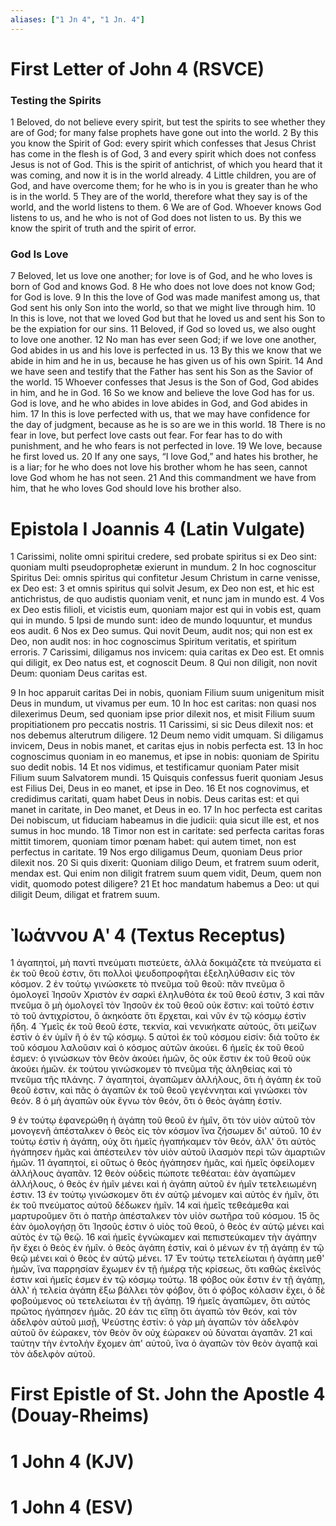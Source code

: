 ```yaml
---
aliases: ["1 Jn 4", "1 Jn. 4"]
---
```



# First Letter of John 4 (RSVCE)

### Testing the Spirits
1 Beloved, do not believe every spirit, but test the spirits to see whether they are of God; for many false prophets have gone out into the world.
2 By this you know the Spirit of God: every spirit which confesses that Jesus Christ has come in the flesh is of God,
3 and every spirit which does not confess Jesus is not of God. This is the spirit of antichrist, of which you heard that it was coming, and now it is in the world already.
4 Little children, you are of God, and have overcome them; for he who is in you is greater than he who is in the world.
5 They are of the world, therefore what they say is of the world, and the world listens to them.
6 We are of God. Whoever knows God listens to us, and he who is not of God does not listen to us. By this we know the spirit of truth and the spirit of error.
### God Is Love
7 Beloved, let us love one another; for love is of God, and he who loves is born of God and knows God.
8 He who does not love does not know God; for God is love.
9 In this the love of God was made manifest among us, that God sent his only Son into the world, so that we might live through him.
10 In this is love, not that we loved God but that he loved us and sent his Son to be the expiation for our sins.
11 Beloved, if God so loved us, we also ought to love one another.
12 No man has ever seen God; if we love one another, God abides in us and his love is perfected in us.
13 By this we know that we abide in him and he in us, because he has given us of his own Spirit.
14 And we have seen and testify that the Father has sent his Son as the Savior of the world.
15 Whoever confesses that Jesus is the Son of God, God abides in him, and he in God.
16 So we know and believe the love God has for us. God is love, and he who abides in love abides in God, and God abides in him.
17 In this is love perfected with us, that we may have confidence for the day of judgment, because as he is so are we in this world.
18 There is no fear in love, but perfect love casts out fear. For fear has to do with punishment, and he who fears is not perfected in love.
19 We love, because he first loved us.
20 If any one says, “I love God,” and hates his brother, he is a liar; for he who does not love his brother whom he has seen, cannot love God whom he has not seen.
21 And this commandment we have from him, that he who loves God should love his brother also.


# Epistola I Joannis 4 (Latin Vulgate)

1 Carissimi, nolite omni spiritui credere, sed probate spiritus si ex Deo sint: quoniam multi pseudoprophetæ exierunt in mundum.
2 In hoc cognoscitur Spiritus Dei: omnis spiritus qui confitetur Jesum Christum in carne venisse, ex Deo est:
3 et omnis spiritus qui solvit Jesum, ex Deo non est, et hic est antichristus, de quo audistis quoniam venit, et nunc jam in mundo est.
4 Vos ex Deo estis filioli, et vicistis eum, quoniam major est qui in vobis est, quam qui in mundo.
5 Ipsi de mundo sunt: ideo de mundo loquuntur, et mundus eos audit.
6 Nos ex Deo sumus. Qui novit Deum, audit nos; qui non est ex Deo, non audit nos: in hoc cognoscimus Spiritum veritatis, et spiritum erroris.
7 Carissimi, diligamus nos invicem: quia caritas ex Deo est. Et omnis qui diligit, ex Deo natus est, et cognoscit Deum.
8 Qui non diligit, non novit Deum: quoniam Deus caritas est.

9 In hoc apparuit caritas Dei in nobis, quoniam Filium suum unigenitum misit Deus in mundum, ut vivamus per eum.
10 In hoc est caritas: non quasi nos dilexerimus Deum, sed quoniam ipse prior dilexit nos, et misit Filium suum propitiationem pro peccatis nostris.
11 Carissimi, si sic Deus dilexit nos: et nos debemus alterutrum diligere.
12 Deum nemo vidit umquam. Si diligamus invicem, Deus in nobis manet, et caritas ejus in nobis perfecta est.
13 In hoc cognoscimus quoniam in eo manemus, et ipse in nobis: quoniam de Spiritu suo dedit nobis.
14 Et nos vidimus, et testificamur quoniam Pater misit Filium suum Salvatorem mundi.
15 Quisquis confessus fuerit quoniam Jesus est Filius Dei, Deus in eo manet, et ipse in Deo.
16 Et nos cognovimus, et credidimus caritati, quam habet Deus in nobis. Deus caritas est: et qui manet in caritate, in Deo manet, et Deus in eo.
17 In hoc perfecta est caritas Dei nobiscum, ut fiduciam habeamus in die judicii: quia sicut ille est, et nos sumus in hoc mundo.
18 Timor non est in caritate: sed perfecta caritas foras mittit timorem, quoniam timor pœnam habet: qui autem timet, non est perfectus in caritate.
19 Nos ergo diligamus Deum, quoniam Deus prior dilexit nos.
20 Si quis dixerit: Quoniam diligo Deum, et fratrem suum oderit, mendax est. Qui enim non diligit fratrem suum quem vidit, Deum, quem non vidit, quomodo potest diligere?
21 Et hoc mandatum habemus a Deo: ut qui diligit Deum, diligat et fratrem suum.


# Ἰωάννου Αʹ 4 (Textus Receptus)

1 ἀγαπητοί, μὴ παντὶ πνεύματι πιστεύετε, ἀλλὰ δοκιμάζετε τὰ πνεύματα εἰ ἐκ τοῦ θεοῦ ἐστιν, ὅτι πολλοὶ ψευδοπροφῆται ἐξεληλύθασιν εἰς τὸν κόσμον.
2 ἐν τούτῳ γινώσκετε τὸ πνεῦμα τοῦ θεοῦ: πᾶν πνεῦμα ὃ ὁμολογεῖ Ἰησοῦν Χριστὸν ἐν σαρκὶ ἐληλυθότα ἐκ τοῦ θεοῦ ἐστιν,
3 καὶ πᾶν πνεῦμα ὃ μὴ ὁμολογεῖ τὸν Ἰησοῦν ἐκ τοῦ θεοῦ οὐκ ἔστιν: καὶ τοῦτό ἐστιν τὸ τοῦ ἀντιχρίστου, ὃ ἀκηκόατε ὅτι ἔρχεται, καὶ νῦν ἐν τῷ κόσμῳ ἐστὶν ἤδη.
4 Ὑμεῖς ἐκ τοῦ θεοῦ ἐστε, τεκνία, καὶ νενικήκατε αὐτούς, ὅτι μείζων ἐστὶν ὁ ἐν ὑμῖν ἢ ὁ ἐν τῷ κόσμῳ.
5 αὐτοὶ ἐκ τοῦ κόσμου εἰσίν: διὰ τοῦτο ἐκ τοῦ κόσμου λαλοῦσιν καὶ ὁ κόσμος αὐτῶν ἀκούει.
6 ἡμεῖς ἐκ τοῦ θεοῦ ἐσμεν: ὁ γινώσκων τὸν θεὸν ἀκούει ἡμῶν, ὃς οὐκ ἔστιν ἐκ τοῦ θεοῦ οὐκ ἀκούει ἡμῶν. ἐκ τούτου γινώσκομεν τὸ πνεῦμα τῆς ἀληθείας καὶ τὸ πνεῦμα τῆς πλάνης.
7 ἀγαπητοί, ἀγαπῶμεν ἀλλήλους, ὅτι ἡ ἀγάπη ἐκ τοῦ θεοῦ ἐστιν, καὶ πᾶς ὁ ἀγαπῶν ἐκ τοῦ θεοῦ γεγέννηται καὶ γινώσκει τὸν θεόν.
8 ὁ μὴ ἀγαπῶν οὐκ ἔγνω τὸν θεόν, ὅτι ὁ θεὸς ἀγάπη ἐστίν.

9 ἐν τούτῳ ἐφανερώθη ἡ ἀγάπη τοῦ θεοῦ ἐν ἡμῖν, ὅτι τὸν υἱὸν αὐτοῦ τὸν μονογενῆ ἀπέσταλκεν ὁ θεὸς εἰς τὸν κόσμον ἵνα ζήσωμεν δι' αὐτοῦ.
10 ἐν τούτῳ ἐστὶν ἡ ἀγάπη, οὐχ ὅτι ἡμεῖς ἠγαπήκαμεν τὸν θεόν, ἀλλ' ὅτι αὐτὸς ἠγάπησεν ἡμᾶς καὶ ἀπέστειλεν τὸν υἱὸν αὐτοῦ ἱλασμὸν περὶ τῶν ἁμαρτιῶν ἡμῶν.
11 ἀγαπητοί, εἰ οὕτως ὁ θεὸς ἠγάπησεν ἡμᾶς, καὶ ἡμεῖς ὀφείλομεν ἀλλήλους ἀγαπᾶν.
12 θεὸν οὐδεὶς πώποτε τεθέαται: ἐὰν ἀγαπῶμεν ἀλλήλους, ὁ θεὸς ἐν ἡμῖν μένει καὶ ἡ ἀγάπη αὐτοῦ ἐν ἡμῖν τετελειωμένη ἐστιν.
13 ἐν τούτῳ γινώσκομεν ὅτι ἐν αὐτῷ μένομεν καὶ αὐτὸς ἐν ἡμῖν, ὅτι ἐκ τοῦ πνεύματος αὐτοῦ δέδωκεν ἡμῖν.
14 καὶ ἡμεῖς τεθεάμεθα καὶ μαρτυροῦμεν ὅτι ὁ πατὴρ ἀπέσταλκεν τὸν υἱὸν σωτῆρα τοῦ κόσμου.
15 ὃς ἐὰν ὁμολογήσῃ ὅτι Ἰησοῦς ἐστιν ὁ υἱὸς τοῦ θεοῦ, ὁ θεὸς ἐν αὐτῷ μένει καὶ αὐτὸς ἐν τῷ θεῷ.
16 καὶ ἡμεῖς ἐγνώκαμεν καὶ πεπιστεύκαμεν τὴν ἀγάπην ἣν ἔχει ὁ θεὸς ἐν ἡμῖν. ὁ θεὸς ἀγάπη ἐστίν, καὶ ὁ μένων ἐν τῇ ἀγάπῃ ἐν τῷ θεῷ μένει καὶ ὁ θεὸς ἐν αὐτῷ μένει.
17 Ἐν τούτῳ τετελείωται ἡ ἀγάπη μεθ' ἡμῶν, ἵνα παρρησίαν ἔχωμεν ἐν τῇ ἡμέρᾳ τῆς κρίσεως, ὅτι καθὼς ἐκεῖνός ἐστιν καὶ ἡμεῖς ἐσμεν ἐν τῷ κόσμῳ τούτῳ.
18 φόβος οὐκ ἔστιν ἐν τῇ ἀγάπῃ, ἀλλ' ἡ τελεία ἀγάπη ἔξω βάλλει τὸν φόβον, ὅτι ὁ φόβος κόλασιν ἔχει, ὁ δὲ φοβούμενος οὐ τετελείωται ἐν τῇ ἀγάπῃ.
19 ἡμεῖς ἀγαπῶμεν, ὅτι αὐτὸς πρῶτος ἠγάπησεν ἡμᾶς.
20 ἐάν τις εἴπῃ ὅτι ἀγαπῶ τὸν θεόν, καὶ τὸν ἀδελφὸν αὐτοῦ μισῇ, Ψεύστης ἐστίν: ὁ γὰρ μὴ ἀγαπῶν τὸν ἀδελφὸν αὐτοῦ ὃν ἑώρακεν, τὸν θεὸν ὃν οὐχ ἑώρακεν οὐ δύναται ἀγαπᾶν.
21 καὶ ταύτην τὴν ἐντολὴν ἔχομεν ἀπ' αὐτοῦ, ἵνα ὁ ἀγαπῶν τὸν θεὸν ἀγαπᾷ καὶ τὸν ἀδελφὸν αὐτοῦ.


# First Epistle of St. John the Apostle 4 (Douay-Rheims)


# 1 John 4 (KJV)


# 1 John 4 (ESV)

